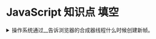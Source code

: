 <!-- markdownlint-disable MD033 MD037 -->
# JavaScript 知识点 填空

<details>
  <summary>操作系统通过__告诉浏览器的合成器线程什么时候创建新帧。</summary>
  <div>垂直同步事件(vsync event)</div>
</details>

